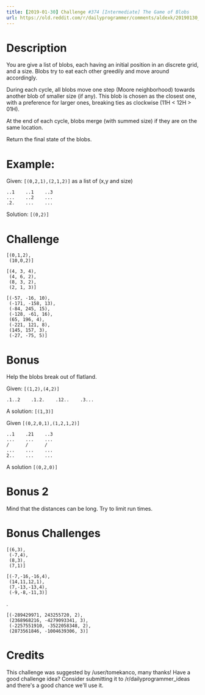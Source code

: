 ```yaml
---
title: [2019-01-30] Challenge #374 [Intermediate] The Game of Blobs
url: https://old.reddit.com/r/dailyprogrammer/comments/aldexk/20190130_challenge_374_intermediate_the_game_of/
---
```


# Description

You are give a list of blobs, each having an initial position in an discrete grid, and a size. Blobs try to eat each other greedily and move around accordingly. 

During each cycle, all blobs move one step (Moore neighborhood) towards another blob of smaller size (if any). This blob is chosen as the closest one, with a preference for larger ones, breaking ties as clockwise (11H < 12H > 01H). 

At the end of each cycle, blobs merge (with summed size) if they are on the same location.

Return the final state of the blobs.

# Example:

Given: `[(0,2,1),(2,1,2)]` as a list of (x,y and size)

    ..1    ..1    ..3
    ...    ..2    ...
    .2.    ...    ...

Solution: `[(0,2)]`

# Challenge 

    [(0,1,2),
     (10,0,2)]

    [(4, 3, 4), 
     (4, 6, 2), 
     (8, 3, 2), 
     (2, 1, 3)]

    [(-57, -16, 10),
     (-171, -158, 13),
     (-84, 245, 15),
     (-128, -61, 16),
     (65, 196, 4),
     (-221, 121, 8),
     (145, 157, 3),
     (-27, -75, 5)]

# Bonus

Help the blobs break out of flatland. 

Given: `[(1,2),(4,2)]`

    .1..2    .1.2.    .12..    .3...

A solution: `[(1,3)]`

Given `[(0,2,0,1),(1,2,1,2)]`

    ..1    .21    ..3
    ...    ...    ...
    /      /      /
    ...    ...    ...
    2..    ...    ...

A solution `[(0,2,0)]`

# Bonus 2

Mind that the distances can be long. Try to limit run times.

# Bonus Challenges

    [(6,3), 
     (-7,4), 
     (8,3), 
     (7,1)]

    [(-7,-16,-16,4),
     (14,11,12,1),
     (7,-13,-13,4),
     (-9,-8,-11,3)]

.

    [(-289429971, 243255720, 2),
     (2368968216, -4279093341, 3),
     (-2257551910, -3522058348, 2),
     (2873561846, -1004639306, 3)]
	 
# Credits

This challenge was suggested by /user/tomekanco, many thanks! Have a good challenge idea? Consider submitting it to /r/dailyprogrammer_ideas and there's a good chance we'll use it. 